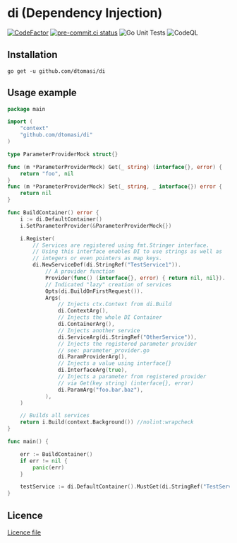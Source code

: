 # di (Dependency Injection)

[![CodeFactor](https://www.codefactor.io/repository/github/dtomasi/di/badge)](https://www.codefactor.io/repository/github/dtomasi/di)
[![pre-commit.ci status](https://results.pre-commit.ci/badge/github/dtomasi/di/main.svg)](https://results.pre-commit.ci/latest/github/dtomasi/di/main)
![Go Unit Tests](https://github.com/dtomasi/di/actions/workflows/build.yml/badge.svg)
![CodeQL](https://github.com/dtomasi/di/actions/workflows/codeql-analysis.yml/badge.svg)


## Installation

    go get -u github.com/dtomasi/di

## Usage example

```go
package main

import (
	"context"
	"github.com/dtomasi/di"
)

type ParameterProviderMock struct{}

func (m *ParameterProviderMock) Get(_ string) (interface{}, error) {
	return "foo", nil
}
func (m *ParameterProviderMock) Set(_ string, _ interface{}) error {
	return nil
}

func BuildContainer() error {
	i := di.DefaultContainer()
	i.SetParameterProvider(&ParameterProviderMock{})

	i.Register(
		// Services are registered using fmt.Stringer interface.
		// Using this interface enables DI to use strings as well as
		// integers or even pointers as map keys.
		di.NewServiceDef(di.StringRef("TestService1")).
			// A provider function
			Provider(func() (interface{}, error) { return nil, nil}).
			// Indicated "lazy" creation of services
			Opts(di.BuildOnFirstRequest()).
			Args(
				// Injects ctx.Context from di.Build
				di.ContextArg(),
				// Injects the whole DI Container
				di.ContainerArg(),
				// Injects another service
				di.ServiceArg(di.StringRef("OtherService")),
				// Injects the registered parameter provider
				// see: parameter_provider.go
				di.ParamProviderArg(),
				// Injects a value using interface{}
				di.InterfaceArg(true),
				// Injects a parameter from registered provider
				// via Get(key string) (interface{}, error)
				di.ParamArg("foo.bar.baz"),
			),
	)

	// Builds all services
	return i.Build(context.Background()) //nolint:wrapcheck
}

func main() {

    err := BuildContainer()
    if err != nil {
    	panic(err)
    }

	testService := di.DefaultContainer().MustGet(di.StringRef("TestService1"))
}

```

## Licence

[Licence file](./LICENSE)
